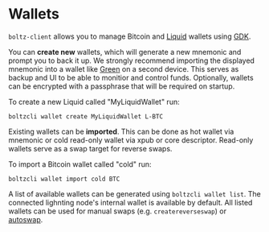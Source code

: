 # Wallets

`boltz-client` allows you to manage Bitcoin and [Liquid](https://liquid.net/) wallets using [GDK](https://github.com/Blockstream/gdk).

You can **create new** wallets, which will generate a new mnemonic and prompt you to back it up. We strongly recommend importing the displayed mnemonic into a wallet like [Green](https://blockstream.com/green/) on a second device. This serves as backup and UI to be able to monitior and control funds. Optionally, wallets can be encrypted with a passphrase that will be required on startup.

To create a new Liquid called "MyLiquidWallet" run:

`boltzcli wallet create MyLiquidWallet L-BTC`

Existing wallets can be **imported**. This can be done as hot wallet via mnemonic or cold read-only wallet via xpub or core descriptor. Read-only wallets serve as a swap target for reverse swaps.

To import a Bitcoin wallet called "cold" run:

`boltzcli wallet import cold BTC`

A list of available wallets can be generated using `boltzcli wallet list`. The connected lighnting node's internal wallet is available by default. All listed wallets can be used for manual swaps (e.g. `createreverseswap`) or [autoswap](autoswap.md).
